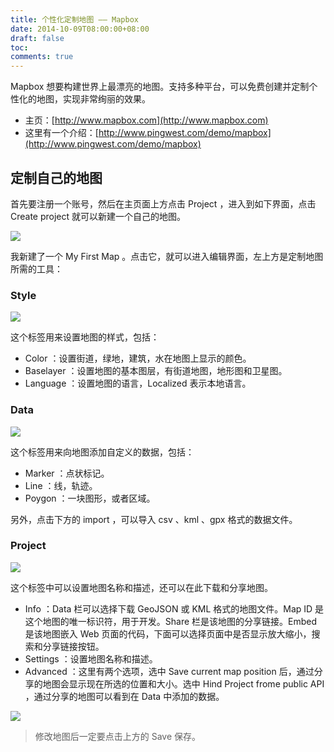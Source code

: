 ```yaml
---
title: 个性化定制地图 —— Mapbox
date: 2014-10-09T08:00:00+08:00
draft: false
toc:
comments: true
---
```



Mapbox 想要构建世界上最漂亮的地图。支持多种平台，可以免费创建并定制个性化的地图，实现非常绚丽的效果。

* 主页：[http://www.mapbox.com](http://www.mapbox.com)
* 这里有一个介绍：[http://www.pingwest.com/demo/mapbox](http://www.pingwest.com/demo/mapbox)

## 定制自己的地图

首先要注册一个账号，然后在主页面上方点击 Project ，进入到如下界面，点击 Create project 就可以新建一个自己的地图。

![](./pics_1.PNG)

我新建了一个 My First Map 。点击它，就可以进入编辑界面，左上方是定制地图所需的工具：

### Style

![](./pics_2.PNG)

这个标签用来设置地图的样式，包括：

* Color ：设置街道，绿地，建筑，水在地图上显示的颜色。
* Baselayer ：设置地图的基本图层，有街道地图，地形图和卫星图。
* Language ：设置地图的语言，Localized 表示本地语言。

### Data

![](./pics_3.PNG)

这个标签用来向地图添加自定义的数据，包括：

* Marker ：点状标记。
* Line ：线，轨迹。
* Poygon ：一块图形，或者区域。

另外，点击下方的 import ，可以导入 csv 、kml 、gpx 格式的数据文件。

### Project

![](./pics_4.PNG)

这个标签中可以设置地图名称和描述，还可以在此下载和分享地图。

* Info ：Data 栏可以选择下载 GeoJSON 或 KML 格式的地图文件。Map ID 是这个地图的唯一标识符，用于开发。Share 栏是该地图的分享链接。Embed 是该地图嵌入 Web 页面的代码，下面可以选择页面中是否显示放大缩小，搜索和分享链接按钮。
* Settings ：设置地图名称和描述。
* Advanced ：这里有两个选项，选中 Save current map position 后，通过分享的地图会显示现在所选的位置和大小。选中 Hind Project frome public API ，通过分享的地图可以看到在 Data 中添加的数据。

![](./pics_5.PNG)

> 修改地图后一定要点击上方的 Save 保存。
